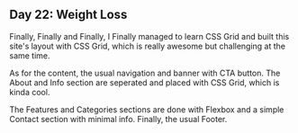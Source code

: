 ## Day 22: Weight Loss

Finally, Finally and Finally, I Finally managed to learn CSS Grid and built this site's layout with CSS Grid, which is really awesome but challenging at the same time.

As for the content, the usual navigation and banner with CTA button. The About and Info section are seperated and placed with CSS Grid, which is kinda cool.

The Features and Categories sections are done with Flexbox and a simple Contact section with minimal info. Finally, the usual Footer.
